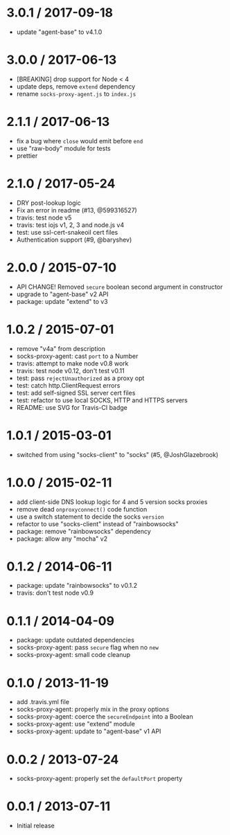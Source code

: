 3.0.1 / 2017-09-18
==================

* update "agent-base" to v4.1.0

3.0.0 / 2017-06-13
==================

* [BREAKING] drop support for Node < 4
* update deps, remove `extend` dependency
* rename `socks-proxy-agent.js` to `index.js`

2.1.1 / 2017-06-13
==================

* fix a bug where `close` would emit before `end`
* use "raw-body" module for tests
* prettier

2.1.0 / 2017-05-24
==================

* DRY post-lookup logic
* Fix an error in readme (#13, @599316527)
* travis: test node v5
* travis: test iojs v1, 2, 3 and node.js v4
* test: use ssl-cert-snakeoil cert files
* Authentication support (#9, @baryshev)

2.0.0 / 2015-07-10
==================

* API CHANGE! Removed `secure` boolean second argument in constructor
* upgrade to "agent-base" v2 API
* package: update "extend" to v3

1.0.2 / 2015-07-01
==================

* remove "v4a" from description
* socks-proxy-agent: cast `port` to a Number
* travis: attempt to make node v0.8 work
* travis: test node v0.12, don't test v0.11
* test: pass `rejectUnauthorized` as a proxy opt
* test: catch http.ClientRequest errors
* test: add self-signed SSL server cert files
* test: refactor to use local SOCKS, HTTP and HTTPS servers
* README: use SVG for Travis-CI badge

1.0.1 / 2015-03-01
==================

* switched from using "socks-client" to "socks" (#5, @JoshGlazebrook)

1.0.0 / 2015-02-11
==================

* add client-side DNS lookup logic for 4 and 5 version socks proxies
* remove dead `onproxyconnect()` code function
* use a switch statement to decide the socks `version`
* refactor to use "socks-client" instead of "rainbowsocks"
* package: remove "rainbowsocks" dependency
* package: allow any "mocha" v2

0.1.2 / 2014-06-11
==================

* package: update "rainbowsocks" to v0.1.2
* travis: don't test node v0.9

0.1.1 / 2014-04-09
==================

* package: update outdated dependencies
* socks-proxy-agent: pass `secure` flag when no `new`
* socks-proxy-agent: small code cleanup

0.1.0 / 2013-11-19
==================

* add .travis.yml file
* socks-proxy-agent: properly mix in the proxy options
* socks-proxy-agent: coerce the `secureEndpoint` into a Boolean
* socks-proxy-agent: use "extend" module
* socks-proxy-agent: update to "agent-base" v1 API

0.0.2 / 2013-07-24
==================

* socks-proxy-agent: properly set the `defaultPort` property

0.0.1 / 2013-07-11
==================

* Initial release
